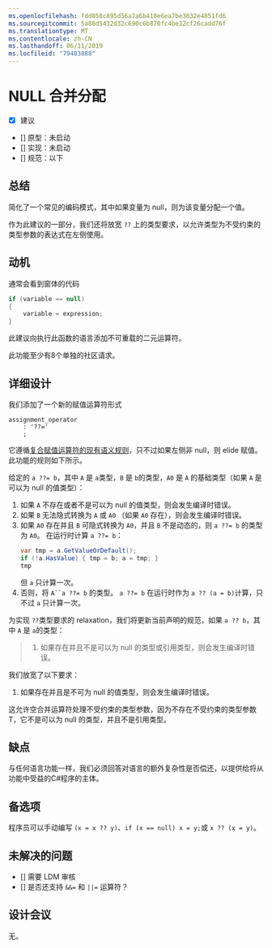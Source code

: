 ```yaml
---
ms.openlocfilehash: fdd858c895d56a7a6b410e6ea7be3032e4851fd6
ms.sourcegitcommit: 5a88d5432d32c690c6b870fc4be32cf26cadd76f
ms.translationtype: MT
ms.contentlocale: zh-CN
ms.lasthandoff: 06/11/2019
ms.locfileid: "79483888"
---
```

# <a name="null-coalescing-assignment"></a>NULL 合并分配

* [x] 建议
* [] 原型：未启动
* [] 实现：未启动
* [] 规范：以下

## <a name="summary"></a>总结
[summary]: #summary

简化了一个常见的编码模式，其中如果变量为 null，则为该变量分配一个值。

作为此建议的一部分，我们还将放宽 `??` 上的类型要求，以允许类型为不受约束的类型参数的表达式在左侧使用。

## <a name="motivation"></a>动机
[motivation]: #motivation

通常会看到窗体的代码

```csharp
if (variable == null)
{
    variable = expression;
}
```

此建议向执行此函数的语言添加不可重载的二元运算符。

此功能至少有8个单独的社区请求。

## <a name="detailed-design"></a>详细设计
[design]: #detailed-design

我们添加了一个新的赋值运算符形式

``` antlr
assignment_operator
    : '??='
    ;
```

它遵循[复合赋值运算符的现有语义规则](../../spec/expressions.md#compound-assignment)，只不过如果左侧非 null，则 elide 赋值。 此功能的规则如下所示。

给定的 `a ??= b`，其中 `A` 是 `a`类型，`B` 是 `b`的类型，`A0` 是 `A` 的基础类型（如果 `A` 是可以为 null 的值类型）：

1. 如果 `A` 不存在或者不是可以为 null 的值类型，则会发生编译时错误。
2. 如果 `B` 无法隐式转换为 `A` 或 `A0` （如果 `A0` 存在），则会发生编译时错误。
3. 如果 `A0` 存在并且 `B` 可隐式转换为 `A0`，并且 `B` 不是动态的，则 `a ??= b` 的类型为 `A0`。 在运行时计算 `a ??= b`：
   ```C#
   var tmp = a.GetValueOrDefault();
   if (!a.HasValue) { tmp = b; a = tmp; }
   tmp
   ```
   但 `a` 只计算一次。
4. 否则，将 `A``a ??= b` 的类型。 `a ??= b` 在运行时作为 `a ?? (a = b)`计算，只不过 `a` 只计算一次。


为实现 `??`类型要求的 relaxation，我们将更新当前声明的规范，如果 `a ?? b`，其中 `A` 是 `a`的类型：

> 1. 如果存在并且不是可以为 null 的类型或引用类型，则会发生编译时错误。

我们放宽了以下要求：

1. 如果存在并且是不可为 null 的值类型，则会发生编译时错误。

这允许空合并运算符处理不受约束的类型参数，因为不存在不受约束的类型参数 T，它不是可以为 null 的类型，并且不是引用类型。

## <a name="drawbacks"></a>缺点
[drawbacks]: #drawbacks

与任何语言功能一样，我们必须回答对语言的额外复杂性是否偿还，以提供给将从功能中受益的C#程序的主体。

## <a name="alternatives"></a>备选项
[alternatives]: #alternatives

程序员可以手动编写 `(x = x ?? y)`、`if (x == null) x = y;`或 `x ?? (x = y)`。

## <a name="unresolved-questions"></a>未解决的问题
[unresolved]: #unresolved-questions

- [] 需要 LDM 审核
- [] 是否还支持 `&&=` 和 `||=` 运算符？

## <a name="design-meetings"></a>设计会议

无。
